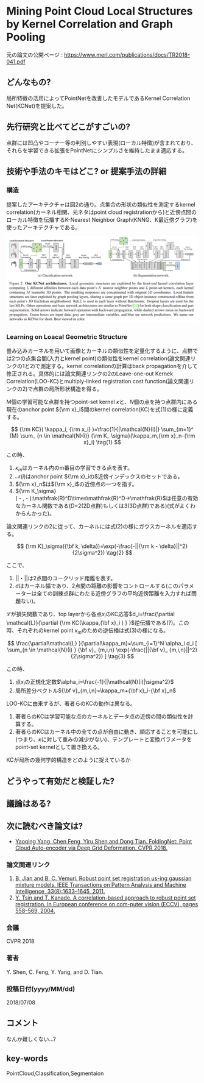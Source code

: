 # Mining Point Cloud Local Structures by Kernel Correlation and Graph Pooling

元の論文の公開ページ : https://www.merl.com/publications/docs/TR2018-041.pdf

## どんなもの?
局所特徴の活用によってPointNetを改善したモデルであるKernel Correlation Net(KCNet)を提案した。

## 先行研究と比べてどこがすごいの?
点群には凹凸やコーナー等の判別しやすい表現(ローカル特徴)が含まれており、それらを学習できる拡張をPointNetにシンプルさを維持したまま適応する。

## 技術や手法のキモはどこ? or 提案手法の詳細
### **構造**
提案したアーキテクチャは図2の通り。点集合の形状の類似性を測定するkernel correlation(カーネル相関、元ネタはpoint cloud registrationから)と近傍点間のローカル特徴を伝播するK-Nearest Neighbor Graph(KNNG、K最近傍グラフ)を使ったアーキテクチャである。

![fig2](img/MPCLSbKCaGP/fig2.png)

### **Learning on Loacal Geometric Structure**  
畳み込みカーネルを用いて画像とカーネルの類似性を定量化するように、点群では2つの点集合間(入力とkernel point)の類似性をkernel correlation(論文関連リンクの1と2)で測定する。kernel correlationの計算はback propagationを介して修正される。具体的には論文関連リンクの2のLeave-one-out Kernek Correlation(LOO-KC)とmultiply-linked registration cost function(論文関連リンクの2)で点群の局所形状構造を得る。

M個の学習可能な点群を持つpoint-set kernel ${\kappa}$と、$N$個の点を持つ点群内にある現在のanchor point ${\rm x}_i$間のkernel correlation(KC)を式(1)の様に定義する。

$$
{\rm KC}( \kappa_i, {\rm x_i} )=\frac{1}{|\mathcal{N}(i)|} \sum_{m=1}^ {M} \sum_ {n \in \mathcal{N}(i)} {\rm K_ \sigma}(\kappa_m,{\rm x}_n-{\rm x}_i) \tag{1}
$$

この時、  
1. $\kappa_m$はカーネル内のm番目の学習できる点を表す。
2. $\mathcal{N}(i)$はanchor point ${\rm x}_iの$近傍インデックスのセットである。
3. ${\rm x}_n$は${\rm x}_i$の近傍点の一つを指す。
4. ${\rm K_\sigma}(・,・):\mathfrak{R}^D\times\mathfrak{R}^D→\mathfrak{R}$は任意の有効なカーネル関数である($D$=2(2D点群)もしくは3(3D点群)である)(式がよくわからんかった)。

論文関連リンクの2に従って、カーネルには式(2)の様にガウスカーネルを適応する。

$$
{\rm K}_\sigma({\bf k, \delta})=\exp(-\frac{-||{\rm k - \delta}||^2}{2\sigma^2}) \tag{2}
$$

ここで、
1. ||・||は2点間のユークリッド距離を表す。
2. $\sigma$はカーネル幅であり、2点間の距離の影響をコントロールする(このパラメーターは全ての訓練点群にわたる近傍グラフの平均近傍距離を入力すれば問題ない)。

$\mathcal{L}$が損失関数であり、top layerから各点$x_i$のKC応答$d_i=\frac{\partial \mathcal{L}}{\partial {\rm KC(\kappa,{\bf x}_i ) } }$逆伝播である(?)。この時、それぞれのkernel point $\kappa_m$のための逆伝播は式(3)の様になる。

$$
\frac{\partial\mathcal{L} }{\partial\kappa_m}=\sum_{i=1}^N \alpha_i d_i [ \sum_{n \in \mathcal{N}(i) } {\bf v}_ {m,i,n} \exp(-\frac{||{\bf v}_ {m,i,n}||^2}{2\sigma^2}) ] \tag{3}
$$

この時、
1. 点$x_i$の正規化定数$\alpha_i=\frac{-1}{|\mathcal{N}(i)|\sigma^2}$
2. 局所差分ベクトル${\bf v}_{m,i,n}=\kappa_m+{\bf x}_i-{\bf x}_n$

LOO-KCに由来するが、著者らのKCの動作は異なる。
1. 著者らのKCは学習可能な点のカーネルとデータ点の近傍の間の類似性を計算する。
2. 著者らのKCはカーネル中の全ての点が自由に動き、順応することを可能にし(つまり、$\kappa$に対して重みの減少がない)、テンプレートと変換パラメータをpoint-set kernelとして置き換える。

KCが局所の幾何学的構造をどのように捉えているか

## どうやって有効だと検証した?

## 議論はある?

## 次に読むべき論文は?
- [Yaoqing Yang, Chen Feng, Yiru Shen and Dong Tian. FoldingNet: Point Cloud Auto-encoder via Deep Grid Deformation. CVPR 2018.](https://arxiv.org/abs/1712.07262)

### 論文関連リンク
1. [B. Jian and B. C. Vemuri. Robust point set registration us-ing gaussian mixture models. IEEE Transactions on Pattern Analysis and Machine Intelligence, 33(8):1633–1645, 2011.](https://www.researchgate.net/publication/224207506_Robust_Point_Set_Registration_Using_Gaussian_Mixture_Models)
2. [Y. Tsin and T. Kanade. A correlation-based approach to robust point set registration. In European conference on com-puter vision (ECCV), pages 558–569, 2004.](http://citeseerx.ist.psu.edu/viewdoc/download?doi=10.1.1.88.8155&rep=rep1&type=pdf)

### 会議
CVPR 2018

### 著者
Y. Shen, C. Feng, Y. Yang, and D. Tian.

### 投稿日付(yyyy/MM/dd)
2018/07/08

## コメント
なんか難しくない...?

## key-words
PointCloud,Classification,Segmentaion